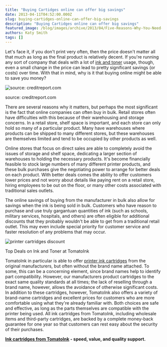 ```yaml
---
title: "Buying Cartidges online can offer big savings"
date: 2013-04-11T04:52:00.000Z
slug: buying-cartidges-online-can-offer-big-savings
description: "Buying Cartidges online can offer big savings"
featured_image: /blog/images/archive/2013/04/Five-Reasons-Why-You-Need-a-Savings-Account.jpg
authors: Katy Smith
tags: []
---
```


Let's face it, if you don't print very often, then the price doesn't matter all that much as long as the final product is relatively decent. If you're running any sort of company that deals with a lot of [ink and toner](https://www.tomatoink.com/) usage, though, even a small change in the price can lead to pretty significant savings (or costs) over time. With that in mind, why is it that buying online might be able to save you money?

![source: creditreport.com](/blog/images/archive/2013/04/Five-Reasons-Why-You-Need-a-Savings-Account-632x426.jpg)

source: creditreport.com

There are several reasons why it matters, but perhaps the most significant is the fact that online companies can often buy in bulk. Retail stores often have difficulties with this because of their warehousing and storage concerns. In a retail store, shelf space is important, and each store can only hold so many of a particular product. Many have warehouses where products can be shipped to many different stores, but these warehouses are themselves limited and tend to be occupied by other products as well.

Online stores that focus on direct sales are able to completely avoid the issues of storage and shelf space, dedicating a larger section of warehouses to holding the necessary products. It's become financially feasible to stock large numbers of many different printer products, and these bulk purchases give the negotiating power to arrange for better deals on each product. With better deals comes the ability to offer customers lower prices and not worry about details like paying rent on a retail store, hiring employees to be out on the floor, or many other costs associated with traditional sales outlets.

The online savings of buying from the manufacturer in bulk also allow for savings when the ink is being sold in bulk. Customers who have reason to purchase and use truly gargantuan quantities of ink (such as schools, military services, hospitals, and others) are often eligible for additional discounts that they probably wouldn't be able to get from a traditional retail outlet. This may even include special priority for customer service and faster resolution of any problems that may occur.

![printer cartridges discount](/blog/images/archive/2013/05/generic-savings_01-632x234.png)

Top Deals on Ink and Toner at TomatoInk

TomatoInk in particular is able to offer [printer ink cartridges](https://www.tomatoink.com/) from the original manufacturers, but often without the brand name attached. To some, this can be a concerning element, since brand names help to identify part compatibility. However, our manufacturers product cartridges to the exact same quality standards at all times; the lack of reselling through a brand name, however, allows the avoidance of otherwise significant costs. In addition to these cartridges, however, TomatoInk also offers a variety of brand-name cartridges and excellent prices for customers who are more comfortable using what they're already familiar with. Both choices are safe and effective, as long as the parts themselves are compatible with the printer being used. All ink cartridges from TomatoInk, including wholesale items and third-party cartridges, are backed by a complete money-back guarantee for one year so that customers can rest easy about the security of their purchases.

**[Ink cartridges from TomatoInk](https://www.tomatoink.com/) \- speed, value, and quality support.**